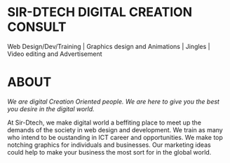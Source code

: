 # SIR-DTECH DIGITAL CREATION CONSULT 
Web Design/Dev/Training | Graphics design and Animations | Jingles | Video editing and Advertisement
# ABOUT
*We are digital Creation Oriented people.
We are here to give you the best you desire in the digital world.*

At Sir-Dtech, we make digital world a beffiting place to meet up the demands of the society in web design and development. We train as many who intend to be oustanding in ICT career and opportunities. We make top notching graphics for individuals and businesses. Our marketing ideas could help to make your business the most sort for in the global world.


